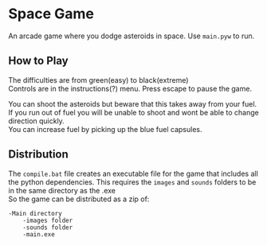 # Space Game

An arcade game where you dodge asteroids in space.
Use `main.pyw` to run.

## How to Play
The difficulties are from green(easy) to black(extreme)  
Controls are in the instructions(?) menu. Press escape to pause the game. 
  
You can shoot the asteroids but beware that this takes away from your fuel.  
If you run out of fuel you will be unable to shoot and wont be able to change direction quickly.  
You can increase fuel by picking up the blue fuel capsules.

## Distribution
The `compile.bat` file creates an executable file for the game that includes all the python dependencies.
This requires the `images` and `sounds` folders to be in the same directory as the .exe  
So the game can be distributed as a zip of:  
```
-Main directory
	-images folder
	-sounds folder 
	-main.exe 
```